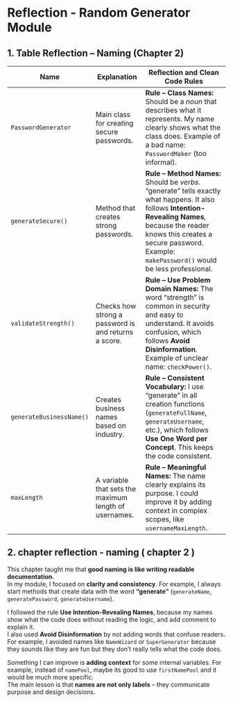 # Reflection - Random Generator Module

## 1. Table Reflection – Naming (Chapter 2)

| **Name** | **Explanation** | **Reflection and Clean Code Rules** |
|-----------|------------------|-------------------------------------|
| `PasswordGenerator` | Main class for creating secure passwords. | **Rule – Class Names:** Should be a *noun* that describes what it represents. My name clearly shows what the class does. Example of a bad name: `PasswordMaker` (too informal). |
| `generateSecure()` | Method that creates strong passwords. | **Rule – Method Names:** Should be *verbs*. “generate” tells exactly what happens. It also follows **Intention-Revealing Names**, because the reader knows this creates a secure password. Example: `makePassword()` would be less professional. |
| `validateStrength()` | Checks how strong a password is and returns a score. | **Rule – Use Problem Domain Names:** The word “strength” is common in security and easy to understand. It avoids confusion, which follows **Avoid Disinformation**. Example of unclear name: `checkPower()`. |
| `generateBusinessName()` | Creates business names based on industry. | **Rule – Consistent Vocabulary:** I use “generate” in all creation functions (`generateFullName`, `generateUsername`, etc.), which follows **Use One Word per Concept**. This keeps the code consistent. |
| `maxLength` | A variable that sets the maximum length of usernames. | **Rule – Meaningful Names:** The name clearly explains its purpose. I could improve it by adding context in complex scopes, like `usernameMaxLength`. |



## 2. chapter reflection - naming ( chapter 2 )


This chapter taught me that **good naming is like writing readable documentation**.  
In my module, I focused on **clarity and consistency**. For example, I always start methods that create data with the word **“generate”** (`generateName`, `generatePassword`, `generateUsername`). 

I followed the rule **Use Intention-Revealing Names**, because my names show what the code does without reading the logic, and add comment to explain it.  
I also used **Avoid Disinformation** by not adding words that confuse readers. For example, I avoided names like `NameWizard` or `SuperGenerator` because they sounds like they are fun but they don’t really tells what the code does. 

Something I can improve is **adding context** for some internal variables. For example, instead of `namePool`, maybe its good to use `firstNamePool` and it would be much more specific.  
The main lesson is that **names are not only labels** – they communicate purpose and design decisions.


